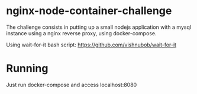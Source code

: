 # nginx-node-container-challenge

The challenge consists in putting up a small nodejs application with a mysql instance using a nginx reverse proxy, using docker-compose.

Using wait-for-it bash script: https://github.com/vishnubob/wait-for-it

# Running

Just run docker-compose and access localhost:8080
